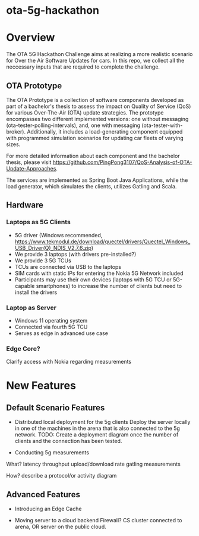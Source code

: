 # ota-5g-hackathon

# Overview

The OTA 5G Hackathon Challenge aims at realizing a more realistic scenario for Over the Air Software Updates for cars. In this repo, we collect all the neccessary inputs that are required to complete the challenge. 


## OTA Prototype 

The OTA Prototype is a collection of software components developed as part of a bachelor's thesis to assess the impact on Quality of Service (QoS) for various Over-The-Air (OTA) update strategies. The prototype encompasses two different implemented versions: one without messaging (ota-tester-polling-intervals), and, one with messaging (ota-tester-with-broker). Additionally, it includes a load-generating component equipped with programmed simulation scenarios for updating car fleets of varying sizes.

For more detailed information about each component and the bachelor thesis, please visit https://github.com/PingPong3107/QoS-Analysis-of-OTA-Update-Approaches.

The services are implemented as Spring Boot Java Applications, while the load generator, which simulates the clients, utilizes Gatling and Scala.

## Hardware

### Laptops as 5G Clients
* 5G driver (Windows recommended, https://www.tekmodul.de/download/quectel/drivers/Quectel_Windows_USB_Driver(Q)_NDIS_V2.7.6.zip)
* We provide 3 laptops (with drivers pre-installed?)
* We provide 3 5G TCUs
* TCUs are connected via USB to the laptops
* SIM cards with static IPs for entering the Nokia 5G Network included
* Participants may use their own devices (laptops with 5G TCU or 5G-capable smartphones) to increase the number of clients but need to install the drivers

### Laptop as Server
* Windows 11 operating system
* Connected via fourth 5G TCU
* Serves as edge in advanced use case

### Edge Core?
Clarify access with Nokia regarding measurements


# New Features

## Default Scenario Features

* Distributed local deployment for the 5g clients
Deploy the server locally in one of the machines in the arena that is also connected to the 5g network. 
TODO: Create a deployment diagram once the number of clients and the connection has been tested. 

* Conducting 5g measurements

What? 
latency
throughput 
upload/download rate
gatling measurements 

How?
describe a protocol/or activity diagram



## Advanced Features

* Introducing an Edge Cache

* Moving server to a cloud backend
Firewall? 
CS cluster connected to arena, OR server on the public cloud.

